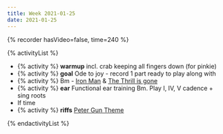 ```yaml
---
title: Week 2021-01-25
date: 2021-01-25
---
```


{% recorder hasVideo=false, time=240 %}

{% activityList %}

- {% activity %} **warmup** incl. crab keeping all fingers down (for pinkie)
- {% activity %} **goal** Ode to joy - record 1 part ready to play along with
- {% activity %} Bm - [Iron Man](/activities/riffs#iron-man) & [The Thrill is gone](/tunes/the-thrill-is-gone)
- {% activity %} **ear** Functional ear training Bm. Play I, IV, V cadence + sing roots
- If time
- {% activity %} **riffs** [Peter Gun Theme](/tunes/riffs#peter-gun-theme)

{% endactivityList %}
